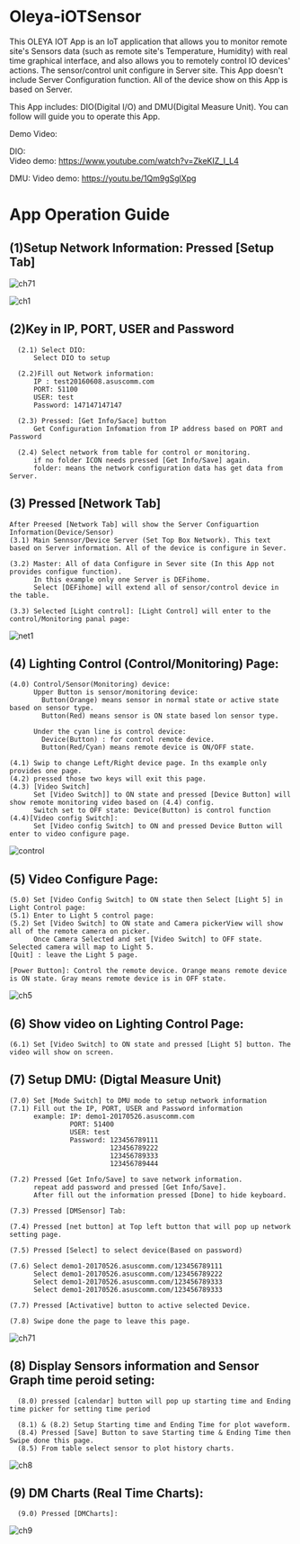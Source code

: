 # Oleya-iOTSensor

   This OLEYA IOT App is an IoT application that allows you to monitor remote site's Sensors data
   (such as remote site's Temperature, Humidity) with real time graphical interface, 
   and also allows you to remotely control IO devices' actions. The sensor/control unit configure in Server site.
   This App doesn't include Server Configuration function. All of the device show on this App is based on Server.

   This App includes: DIO(Digital I/O) and DMU(Digital Measure Unit). You can follow will guide you to operate this App.
   
   Demo Video:
   
   DIO:   
   Video demo: https://www.youtube.com/watch?v=ZkeKIZ_I_L4
   
   DMU:
   Video demo: https://youtu.be/1Qm9gSglXpg
   
  
  
# App Operation Guide 

## (1)Setup Network Information: Pressed [Setup Tab]
![ch71](https://user-images.githubusercontent.com/2010446/137914875-1fecc781-ee8e-483e-b55d-dfc12e496076.png)

  ![ch1](https://user-images.githubusercontent.com/2010446/137754913-5ebd3fd6-dc8e-44d9-adb0-76ce936f8fb7.png)


## (2)Key in IP, PORT, USER and Password

      (2.1) Select DIO:
          Select DIO to setup

      (2.2)Fill out Network information:
          IP : test20160608.asuscomm.com
          PORT: 51100
          USER: test
          Password: 147147147147

      (2.3) Pressed: [Get Info/Sace] button
          Get Configuration Infomation from IP address based on PORT and Password

      (2.4) Select network from table for control or monitoring.
          if no folder ICON needs pressed [Get Info/Save] again.
          folder: means the network configuration data has get data from Server.
      
   
 ## (3) Pressed [Network Tab]
    After Preesed [Network Tab] will show the Server Configuartion Information(Device/Sensor)
    (3.1) Main Sennsor/Device Server (Set Top Box Network). This text based on Server information. All of the device is configure in Sever.
     
    (3.2) Master: All of data Configure in Sever site (In this App not provides configue function).
          In this example only one Server is DEFihome.
          Select [DEFihome] will extend all of sensor/control device in the table.
    
    (3.3) Selected [Light control]: [Light Control] will enter to the control/Monitoring panal page:
    
    
  ![net1](https://user-images.githubusercontent.com/2010446/137631518-9d5b0d03-51d3-4e5f-9357-71fa5006d459.png)
  
  
## (4) Lighting Control (Control/Monitoring) Page:

    (4.0) Control/Sensor(Monitoring) device:
          Upper Button is sensor/monitoring device:
            Button(Orange) means sensor in normal state or active state based on sensor type.
            Button(Red) means sensor is ON state based lon sensor type.
          
          Under the cyan line is control device:
            Device(Button) : for control remote device.
            Button(Red/Cyan) means remote device is ON/OFF state. 
   
    (4.1) Swip to change Left/Right device page. In ths example only provides one page.
    (4.2) pressed those two keys will exit this page.
    (4.3) [Video Switch]
          Set [Video Switch]] to ON state and pressed [Device Button] will show remote monitoring video based on (4.4) config.
          Switch set to OFF state: Device(Button) is control function
    (4.4)[Video config Switch]:
          Set [Video config Switch] to ON and pressed Device Button will enter to video configure page.
          
          
  ![control](https://user-images.githubusercontent.com/2010446/137633743-1367d135-95a9-487e-8009-7798a4e45c59.png)
  
  
## (5) Video Configure Page:
    (5.0) Set [Video Config Switch] to ON state then Select [Light 5] in Light Control page:
    (5.1) Enter to Light 5 control page:
    (5.2) Set [Video Switch] to ON state and Camera pickerView will show all of the remote camera on picker.
          Once Camera Selected and set [Video Switch] to OFF state. Selected camera will map to Light 5.
    [Quit] : leave the Light 5 page.
    
    [Power Button]: Control the remote device. Orange means remote device is ON state. Gray means remote device is in OFF state. 
          
    
   ![ch5](https://user-images.githubusercontent.com/2010446/137758626-3054fda9-68ed-4e6c-aaf1-f5655b4b02d6.png)
  
  
## (6) Show video on Lighting Control Page:

    (6.1) Set [Video Switch] to ON state and pressed [Light 5] button. The video will show on screen.


## (7) Setup DMU: (Digtal Measure Unit)

    (7.0) Set [Mode Switch] to DMU mode to setup network information
    (7.1) Fill out the IP, PORT, USER and Password information
          example: IP: demo1-20170526.asuscomm.com
                   PORT: 51400
                   USER: test
                   Password: 123456789111
                             123456789222
                             123456789333
                             123456789444

    (7.2) Pressed [Get Info/Save] to save network information.
          repeat add password and pressed [Get Info/Save]. 
          After fill out the information pressed [Done] to hide keyboard.

    (7.3) Pressed [DMSensor] Tab:

    (7.4) Pressed [net button] at Top left button that will pop up network setting page.
    
    (7.5) Pressed [Select] to select device(Based on password)
    
    (7.6) Select demo1-20170526.asuscomm.com/123456789111
          Select demo1-20170526.asuscomm.com/123456789222
          Select demo1-20170526.asuscomm.com/123456789333
          Select demo1-20170526.asuscomm.com/123456789333
    
    (7.7) Pressed [Activative] button to active selected Device.
    
    (7.8) Swipe done the page to leave this page.
    
  ![ch71](https://user-images.githubusercontent.com/2010446/137914996-7e80ff8d-88ce-4dae-b66b-187cc3c30b78.png)

  
## (8) Display Sensors information and Sensor Graph time peroid seting:
   
      (8.0) pressed [calendar] button will pop up starting time and Ending time picker for setting time period

      (8.1) & (8.2) Setup Starting time and Ending Time for plot waveform.
      (8.4) Pressed [Save] Button to save Starting time & Ending Time then Swipe done this page.
      (8.5) From table select sensor to plot history charts.
   
 ![ch8](https://user-images.githubusercontent.com/2010446/137906729-586af70e-041f-4d88-b4e4-c382deda0e32.png)

## (9) DM Charts (Real Time Charts):

      (9.0) Pressed [DMCharts]:
      
 ![ch9](https://user-images.githubusercontent.com/2010446/137909895-645d3751-596e-46c2-aeda-2516d9a8b1bb.png)

     
       
    
